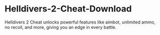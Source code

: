 # Helldivers-2-Cheat-Download
Helldivers 2 Cheat unlocks powerful features like aimbot, unlimited ammo, no recoil, and more, giving you an edge in every battle. 
